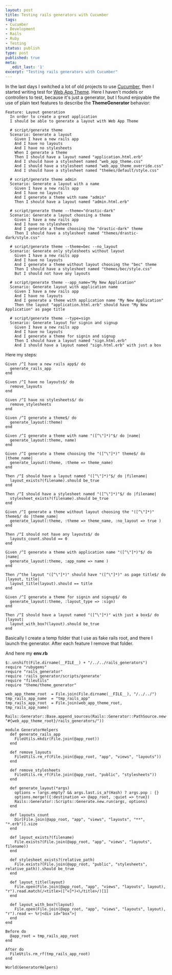 ```yaml
---
layout: post
title: Testing rails generators with Cucumber
tags:
- Cucumber
- Development
- Rails
- Ruby
- Testing
status: publish
type: post
published: true
meta:
  _edit_last: '1'
excerpt: "Testing rails generators with Cucumber"
---
```

In the last days I switched a lot of old projects to use <a href="http://cukes.info/" title="Cucumber">Cucumber</a>, then I started writing test for <a href="http://github.com/pilu/web-app-theme" title="Web App Theme">Web App Theme</a>. Here I haven't models or controllers to test, because it's just a generator, but I found enjoyable the use of plain text features to describe the <strong>ThemeGenerator</strong> behavior:

    Feature: Layout generation
      In order to create a great application
      I should be able to generate a layout with Web App Theme

      # script/generate theme
      Scenario: Generate a layout    
        Given I have a new rails app
        And I have no layouts
        And I have no stylesheets
        When I generate a theme
        Then I should have a layout named "application.html.erb"
        And I should have a stylesheet named "web_app_theme.css"
        And I should have a stylesheet named "web_app_theme_override.css"
        And I should have a stylesheet named "themes/default/style.css"
      
      # script/generate theme admin
      Scenario: Generate a layout with a name
        Given I have a new rails app
        And I have no layouts
        And I generate a theme with name "admin"
        Then I should have a layout named "admin.html.erb"
      
      # script/generate theme --theme="drastic-dark"
      Scenario: Generate a layout choosing a theme
        Given I have a new rails app
        And I have no stylesheets
        And I generate a theme choosing the "drastic-dark" theme
        Then I should have a stylesheet named "themes/drastic-dark/style.css"
      
      # script/generate theme --theme=bec --no_layout
      Scenario: Generate only stylesheets without layout
        Given I have a new rails app
        And I have no layouts
        And I generate a theme without layout choosing the "bec" theme
        Then I should have a stylesheet named "themes/bec/style.css"
        But I should not have any layouts
      
      # script/generate theme --app_name="My New Application"
      Scenario: Generate layout with application name
        Given I have a new rails app
        And I have no layouts
        And I generate a theme with application name "My New Application"
        Then the layout "application.html.erb" should have "My New Application" as page title
      
      # script/generate theme --type=sign
      Scenario: Generate layout for signin and signup
        Given I have a new rails app
        And I have no layouts
        And I generate a theme for signin and signup
        Then I should have a layout named "sign.html.erb"
        And I should have a layout named "sign.html.erb" with just a box

Here my steps:

    Given /^I have a new rails app$/ do
      generate_rails_app
    end
    
    Given /^I have no layouts$/ do
      remove_layouts  
    end
    
    Given /^I have no stylesheets$/ do
      remove_stylesheets
    end
    
    Given /^I generate a theme$/ do
      generate_layout(:theme)  
    end
    
    Given /^I generate a theme with name "([^\"]*)"$/ do |name|
      generate_layout(:theme, name)
    end
    
    Given /^I generate a theme choosing the "([^\"]*)" theme$/ do |theme_name|
      generate_layout(:theme, :theme => theme_name)
    end
    
    Then /^I should have a layout named "([^\"]*)"$/ do |filename|
      layout_exists?(filename).should be_true  
    end
    
    Then /^I should have a stylesheet named "([^\"]*)"$/ do |filename|
      stylesheet_exists?(filename).should be_true    
    end
    
    Given /^I generate a theme without layout choosing the "([^\"]*)" theme$/ do |theme_name|
      generate_layout(:theme, :theme => theme_name, :no_layout => true )
    end
    
    Then /^I should not have any layouts$/ do
      layouts_count.should == 0
    end
    
    Given /^I generate a theme with application name "([^\"]*)"$/ do |name|
      generate_layout(:theme, :app_name => name )
    end
    
    Then /^the layout "([^\"]*)" should have "([^\"]*)" as page title$/ do |layout, title|
      layout_title(layout).should == title
    end
    
    Given /^I generate a theme for signin and signup$/ do
      generate_layout(:theme, :layout_type => :sign)
    end
    
    Then /^I should have a layout named "([^\"]*)" with just a box$/ do |layout|
      layout_with_box?(layout).should be_true
    end

<p>Basically I create a temp folder that I use as fake rails root, and there I launch the generator.  After each feature I remove that folder.</p>
<p>And here my <strong>env.rb</strong></p>

    $:.unshift(File.dirname(__FILE__) + "/../../rails_generators")
    require "rubygems"
    require "rails_generator"
    require 'rails_generator/scripts/generate'
    require "fileutils"
    require "theme/theme_generator"
    
    web_app_theme_root  = File.join(File.dirname(__FILE__), "/../../")
    tmp_rails_app_name  = "tmp_rails_app"
    tmp_rails_app_root  = File.join(web_app_theme_root, tmp_rails_app_name)
    
    Rails::Generator::Base.append_sources(Rails::Generator::PathSource.new(:plugin, "#{web_app_theme_root}/rails_generators/"))
    
    module GeneratorHelpers
      def generate_rails_app
        FileUtils.mkdir(File.join(@app_root))
      end    
      
      def remove_layouts
        FileUtils.rm_rf(File.join(@app_root, "app", "views", "layouts"))
      end
      
      def remove_stylesheets
        FileUtils.rm_rf(File.join(@app_root, "public", "stylesheets"))
      end
      
      def generate_layout(*args)
        options = !args.empty? && args.last.is_a?(Hash) ? args.pop : {}
        options.merge!({:destination => @app_root, :quiet => true})    
        Rails::Generator::Scripts::Generate.new.run(args, options)
      end
      
      def layouts_count
        Dir[File.join(@app_root, "app", "views", "layouts", "**", "*.erb")].size
      end
      
      def layout_exists?(filename)
        File.exists?(File.join(@app_root, "app", "views", "layouts", filename))
      end
      
      def stylesheet_exists?(relative_path)
        File.exists?(File.join(@app_root, "public", "stylesheets", relative_path)).should be_true
      end
      
      def layout_title(layout)
        File.open(File.join(@app_root, "app", "views", "layouts", layout), "r").read.match(/<title>([^<]*)<\/title>/)[1]
      end
      
      def layout_with_box?(layout)
        File.open(File.join(@app_root, "app", "views", "layouts", layout), "r").read =~ %r|<div id="box">|
      end
    end
    
    Before do
      @app_root = tmp_rails_app_root  
    end
    
    After do
      FileUtils.rm_rf(tmp_rails_app_root)
    end
    
    World(GeneratorHelpers)
